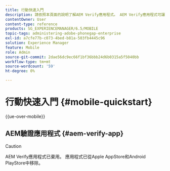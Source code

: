 ```yaml
---
title: 行動快速入門
description: 請依照本頁面的說明了解AEM Verify應用程式。 AEM Verify應用程式可讓您在任何iOS或Android行動裝置上快速輕鬆地執行AEM行動應用程式。
contentOwner: User
content-type: reference
products: SG_EXPERIENCEMANAGER/6.5/MOBILE
topic-tags: administering-adobe-phonegap-enterprise
exl-id: a7cfe77b-c073-4bed-b81a-503fb4445c96
solution: Experience Manager
feature: Mobile
role: Admin
source-git-commit: 2dae56dc9ec66f1bf36bbb24d6b0315a5f5040bb
workflow-type: tm+mt
source-wordcount: '59'
ht-degree: 0%

---
```


# 行動快速入門 {#mobile-quickstart}

{{ue-over-mobile}}

## AEM驗證應用程式 {#aem-verify-app}

>[!CAUTION]
>
>AEM Verify應用程式已棄用。 應用程式已從Apple AppStore和Android PlayStore中移除。
